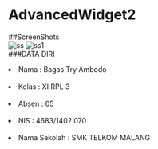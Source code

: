 # AdvancedWidget2
##ScreenShots
<br>
![ss](https://cloud.githubusercontent.com/assets/22128532/18957573/ca79e8b2-8689-11e6-9aa6-d37ebc4b34da.PNG)
![ss1](https://cloud.githubusercontent.com/assets/22128532/18957596/e173c4f2-8689-11e6-8e51-9f2f2838d4af.PNG)
<br>
###DATA DIRI <br>
<li>Nama          : Bagas Try Ambodo </li><br>
<li>Kelas         : XI RPL 3 </li><br>
<li>Absen         : 05 </li><br>
<li>NIS           : 4683/1402.070</li> <br>
<li>Nama Sekolah  : SMK TELKOM MALANG</li>
